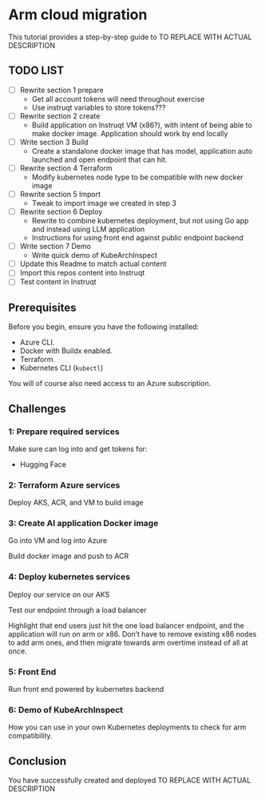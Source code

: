 
# Arm cloud migration

This tutorial provides a step-by-step guide to TO REPLACE WITH ACTUAL DESCRIPTION

## TODO LIST

- [ ] Rewrite section 1 prepare
    - Get all account tokens will need throughout exercise
    - Use instruqt variables to store tokens???
- [ ] Rewrite section 2 create
    - Build application on Instruqt VM (x86?), with intent of being able to make docker image. Application should work by end locally
- [ ] Write section 3 Build
    - Create a standalone docker image that has model, application auto launched and open endpoint that can hit.
- [ ] Rewrite section 4 Terraform
    - Modify kubernetes node type to be compatible with new docker image
- [ ] Rewrite section 5 Import
    - Tweak to import image we created in step 3
- [ ] Rewrite section 6 Deploy
    - Rewrite to combine kubernetes deployment, but not using Go app and instead using LLM application
    - Instructions for using front end against public endpoint backend
- [ ] Write section 7 Demo
    - Write quick demo of KubeArchInspect
- [ ] Update this Readme to match actual content
- [ ] Import this repos content into Instruqt
- [ ] Test content in Instruqt

## Prerequisites

Before you begin, ensure you have the following installed:

- Azure CLI.
- Docker with Buildx enabled.
- Terraform.
- Kubernetes CLI (`kubectl`)

You will of course also need access to an Azure subscription.

## Challenges

### 1: Prepare required services

Make sure can log into and get tokens for:

- Hugging Face

### 2: Terraform Azure services

Deploy AKS, ACR, and VM to build image

### 3: Create AI application Docker image

Go into VM and log into Azure

Build docker image and push to ACR

### 4: Deploy kubernetes services

Deploy our service on our AKS

Test our endpoint through a load balancer

Highlight that end users just hit the one load balancer endpoint, and the application will run on arm or x86. Don’t have to remove existing x86 nodes to add arm ones, and then migrate towards arm overtime instead of all at once.

### 5: Front End

Run front end powered by kubernetes backend

### 6: Demo of KubeArchInspect

How you can use in your own Kubernetes deployments to check for arm compatibility.

## Conclusion

You have successfully created and deployed TO REPLACE WITH ACTUAL DESCRIPTION
